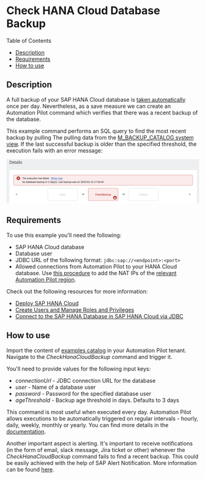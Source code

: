 # Check HANA Cloud Database Backup

Table of Contents

* [Description](#description)
* [Requirements](#requirements)
* [How to use](#how-to-use)

## Description

A full backup of your SAP HANA Cloud database is [taken automatically](https://help.sap.com/docs/HANA_CLOUD/9ae9104a46f74a6583ce5182e7fb20cb/89d71f01daca4ecaaa069d6a060167f5.html) once per day. Nevertheless, as a save measure we can create an Automation Pilot command which verifies that there was a recent backup of the database.

This example command performs an SQL query to find the most recent backup by pulling The pulling data from the [M_BACKUP_CATALOG system view](https://help.sap.com/docs/SAP_HANA_PLATFORM/4fe29514fd584807ac9f2a04f6754767/20a8437d7519101495a3fa7ad9961cf6.html). If the last successful backup is older than the specified threshold, the execution fails with an error message:

![Screenshot](assets/backup-error-message.png)

## Requirements

To use this example you'll need the following:

* SAP HANA Cloud database
* Database user
* JDBC URL of the following format: `jdbc:sap://<endpoint>:<port>`
* Allowed connections from Automation Pilot to your HANA Cloud database. Use [this procedure](https://help.sap.com/docs/HANA_SERVICE_CF/cc53ad464a57404b8d453bbadbc81ceb/71eb651f84274a0cb2f2b4380df91724.html) to add the NAT IPs of the [relevant Automation Pilot region](https://help.sap.com/docs/AUTOMATION_PILOT/de3900c419f5492a8802274c17e07049/4536e41c57aa442095ccbac977965f26.html#regions).

Check out the following resources for more information:

* [Deploy SAP HANA Cloud](https://developers.sap.com/tutorials/hana-cloud-deploying.html)
* [Create Users and Manage Roles and Privileges](https://developers.sap.com/tutorials/hana-cloud-mission-trial-4.html)
* [Connect to the SAP HANA Database in SAP HANA Cloud via JDBC](https://help.sap.com/docs/HANA_CLOUD/db19c7071e5f4101837e23f06e576495/030a162d380b4ec0bc6a284954c8256d.html)

## How to use

Import the content of [examples catalog](catalog.json) in your Automation Pilot tenant. Navigate to the *CheckHanaCloudBackup* command and trigger it.

You'll need to provide values for the following input keys:

* *connectionUrl* - JDBC connection URL for the database
* *user* - Name of a database user
* *password* - Password for the specified database user
* *ageThreshold* - Backup age threshold in days. Defaults to 3 days

This command is most useful when executed every day. Automation Pilot allows executions to be automatically triggered on regular intervals - hourly, daily, weekly, monthly or yearly. You can find more details in the [documentation](https://help.sap.com/docs/AUTOMATION_PILOT/de3900c419f5492a8802274c17e07049/96863a2380d24ba4bab0145bbd78e411.html).

Another important aspect is alerting. It's important to receive notifications (in the form of email, slack message, Jira ticket or other) whenever the *CheckHanaCloudBackup* command fails to find a recent backup. This could be easily achieved with the help of SAP Alert Notification. More information can be found [here](https://help.sap.com/docs/AUTOMATION_PILOT/de3900c419f5492a8802274c17e07049/e75533639c6d4193aa8a7e7420c25f8c.html).
